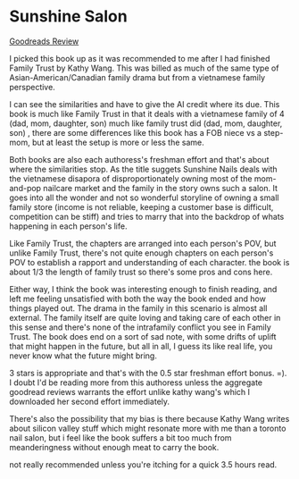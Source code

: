 # Sunshine Salon
[Goodreads Review](https://www.goodreads.com/review/show/7624267992)

I picked this book up as it was recommended to me after I had finished Family Trust by Kathy Wang. This was billed as much of the same type of Asian-American/Canadian family drama but from a vietnamese family perspective.

I can see the similarities and have to give the AI credit where its due. This book is much like Family Trust in that it deals with a vietnamese family of 4 (dad, mom, daughter, son) much like family trust did (dad, mom, daughter, son) , there are some differences like this book has a FOB niece vs a step-mom, but at least the setup is more or less the same.

Both books are also each authoress's freshman effort and that's about where the similarities stop. As the title suggets Sunshine Nails deals with the vietnamese disapora of disproportionately owning most of the mom-and-pop nailcare market and the family in the story owns such a salon. It goes into all the wonder and not so wonderful storyline of owning a small family store (income is not reliable, keeping a customer base is difficult, competition can be stiff) and tries to marry that into the backdrop of whats happening in each person's life.

Like Family Trust, the chapters are arranged into each person's POV, but unlike Family Trust, there's not quite enough chapters on each person's POV to establish a rapport and understanding of each character. the book is about 1/3 the length of family trust so there's some pros and cons here.

Either way, I think the book was interesting enough to finish reading, and left me feeling unsatisfied with both the way the book ended and how things played out. The drama in the family in this scenario is almost all external. The family itself are quite loving and taking care of each other in this sense and there's none of the intrafamily conflict you see in Family Trust. The book does end on a sort of sad note, with some drifts of uplift that might happen in the future, but all in all, I guess its like real life, you never know what the future might bring.

3 stars is appropriate and that's with the 0.5 star freshman effort bonus. =). I doubt I'd be reading more from this authoress unless the aggregate goodread reviews warrants the effort unlike kathy wang's which I downloaded her second effort immediately.

There's also the possibility that my bias is there because Kathy Wang writes about silicon valley stuff which might resonate more with me than a toronto nail salon, but i feel like the book suffers a bit too much from meanderingness without enough meat to carry the book.

not really recommended unless you're itching for a quick 3.5 hours read.
